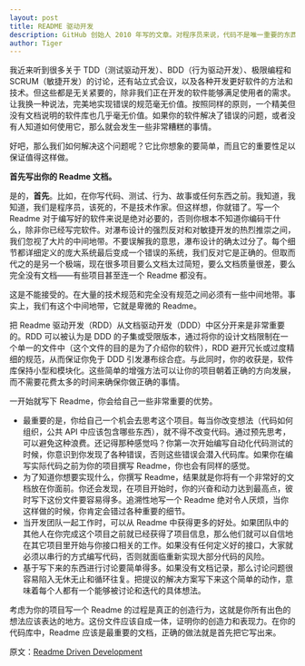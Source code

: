 ```yaml
---
layout: post
title: README 驱动开发
description: GitHub 创始人 2010 年写的文章。对程序员来说，代码不是唯一重要的东西。开启任何一个项目，都应该先写一个 README 文档来理清思路。GitHub 就是这么设计的，任何项目初始化时都默认有一个 README 文档。
author: Tiger
---
```


我近来听到很多关于 TDD（测试驱动开发）、BDD（行为驱动开发）、极限编程和 SCRUM（敏捷开发）的讨论，还有站立式会议，以及各种开发更好软件的方法和技术。但这些都是无关紧要的，除非我们正在开发的软件能够满足使用者的需求。让我换一种说法，完美地实现错误的规范毫无价值。按照同样的原则，一个精美但没有文档说明的软件库也几乎毫无价值。如果你的软件解决了错误的问题，或者没有人知道如何使用它，那么就会发生一些非常糟糕的事情。

好吧，那么我们如何解决这个问题呢？它比你想象的要简单，而且它的重要性足以保证值得这样做。

**首先写出你的 Readme 文档。**

是的，**首先**。比如，在你写代码、测试、行为、故事或任何东西之前。我知道，我知道，我们是程序员，该死的，不是技术作家。但这样想，你就错了。写一个 Readme 对于编写好的软件来说是绝对必要的，否则你根本不知道你编码干什么，除非你已经写完软件。对瀑布设计的强烈反对和对敏捷开发的热烈推崇之间，我们忽视了大片的中间地带。不要误解我的意思，瀑布设计的确太过分了。每个细节都详细定义的庞大系统最后变成一个错误的系统，我们反对它是正确的。但取而代之的是另一个极端，现在很多项目要么文档太过简短，要么文档质量很差，要么完全没有文档——有些项目甚至连一个 Readme 都没有。

这是不能接受的。在大量的技术规范和完全没有规范之间必须有一些中间地带。事实上，我们有这个中间地带，它就是卑微的 Readme。

把 Readme 驱动开发（RDD）从文档驱动开发（DDD）中区分开来是非常重要的。RDD 可以被认为是 DDD 的子集或受限版本，通过将你的设计文档限制在一个单一的文件中（这个文件的目的是为了介绍你的软件），RDD 避开冗长或过度精细的规范，从而保证你免于 DDD 引发瀑布综合症。与此同时，你的收获是，软件库保持小型和模块化。这些简单的增强方法可以让你的项目朝着正确的方向发展，而不需要花费太多的时间来确保你做正确的事情。

一开始就写下 Readme，你会给自己一些非常重要的优势。

- 最重要的是，你给自己一个机会去思考这个项目。每当你改变想法（代码如何组织，公共 API 中应该包含哪些东西），就不得不改变代码。通过预先思考，可以避免这种浪费。还记得那种感觉吗？你第一次开始编写自动化代码测试的时候，你意识到你发现了各种错误，否则这些错误会潜入代码库。如果你在编写实际代码之前为你的项目撰写 Readme，你也会有同样的感觉。
- 为了知道你想要实现什么，你撰写 Readme，结果就是你将有一个非常好的文档放在你面前。你还会发现，在项目开始时，你的兴奋和动力达到最高点，彼时写下这份文件要容易得多。追溯性地写一个 Readme 绝对令人厌烦，当你这样做的时候，你肯定会错过各种重要的细节。
- 当开发团队一起工作时，可以从 Readme 中获得更多的好处。如果团队中的其他人在你完成这个项目之前就已经获得了项目信息，那么他们就可以自信地在其它项目里开始与你接口相关的工作。如果没有任何定义好的接口，大家就必须以串行的方式编写代码，否则就面临重新实现大部分代码的风险。
- 基于写下来的东西进行讨论要简单得多。如果没有文档记录，那么讨论问题很容易陷入无休无止和循环往复。把提议的解决方案写下来这个简单的动作，意味着每个人都有一个能够被讨论和迭代的具体想法。

考虑为你的项目写一个 Readme 的过程是真正的创造行为，这就是你所有出色的想法应该表达的地方。这份文件应该自成一体，证明你的创造力和表现力。在你的代码库中，Readme 应该是最重要的文档，正确的做法就是首先把它写出来。

原文：[Readme Driven Development](http://tom.preston-werner.com/2010/08/23/readme-driven-development.html)
